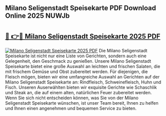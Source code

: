 ## Milano Seligenstadt Speisekarte PDF Download Online 2025 NUWJb

# <h2><a href="http://gcbxol.nevu.top/?p=Milano+Seligenstadt+Speisekarte">🔗 👉🔴 Milano Seligenstadt Speisekarte 2025 PDF</a></h2>

[![Milano Seligenstadt Speisekarte 2025 PDF](https://i.imgur.com/dBaPXMq.png)](http://gcbxol.nevu.top/?p=Milano+Seligenstadt+Speisekarte)
Die Milano Seligenstadt Speisekarte ist nicht nur eine Liste von Gerichten, sondern auch eine Gelegenheit, den Geschmack zu genießen. Unsere Milano Seligenstadt Speisekarte bietet eine große Auswahl an leichten und frischen Salaten, die mit frischem Gemüse und Obst zubereitet werden. Für diejenigen, die Fleisch mögen, bieten wir eine umfangreiche Auswahl an Gerichten auf der Milano Seligenstadt Speisekarte an: Rindfleisch, Schweinefleisch, Huhn und Fisch. Unseren Auserwählten bieten wir exquisite Gerichte wie Schaschlik und Steak an, die auf einem alten, natürlichen Feuer zubereitet werden. Wenn Sie sich nicht entscheiden können, was Sie von der Milano Seligenstadt Speisekarte wünschen, ist unser Team bereit, Ihnen zu helfen und Ihnen einen angenehmen und bequemen Service zu bieten.
